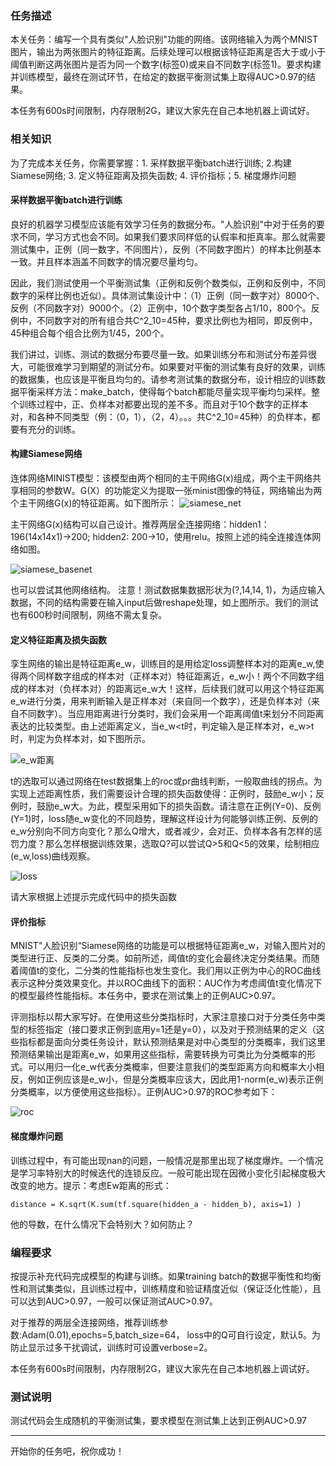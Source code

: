 ### 任务描述

本关任务：编写一个具有类似"人脸识别"功能的网络。该网络输入为两个MNIST图片，输出为两张图片的特征距离。后续处理可以根据该特征距离是否大于或小于阈值判断这两张图片是否为同一个数字(标签0)或来自不同数字(标签1)。要求构建并训练模型，最终在测试环节，在给定的数据平衡测试集上取得AUC>0.97的结果。

本任务有600s时间限制，内存限制2G，建议大家先在自己本地机器上调试好。

### 相关知识

为了完成本关任务，你需要掌握：1. 采样数据平衡batch进行训练; 2.构建Siamese网络; 3. 定义特征距离及损失函数; 4. 评价指标；5. 梯度爆炸问题

#### 采样数据平衡batch进行训练

良好的机器学习模型应该能有效学习任务的数据分布。"人脸识别"中对于任务的要求不同，学习方式也会不同。如果我们要求同样低的认假率和拒真率。那么就需要测试集中，正例（同一数字，不同图片），反例（不同数字图片）的样本比例基本一致。并且样本涵盖不同数字的情况要尽量均匀。

因此，我们测试使用一个平衡测试集（正例和反例个数类似，正例和反例中，不同数字的采样比例也近似）。具体测试集设计中：（1）正例（同一数字对）8000个、反例（不同数字对）9000个。（2）正例中，10个数字类型各占1/10，800个。反例中，不同数字对的所有组合共C^2_10=45种，要求比例也为相同，即反例中，45种组合每个组合比例为1/45，200个。

我们讲过，训练、测试的数据分布要尽量一致。如果训练分布和测试分布差异很大，可能很难学习到期望的测试分布。如果要对平衡的测试集有良好的效果，训练的数据集，也应该是平衡且均匀的。请参考测试集的数据分布，设计相应的训练数据平衡采样方法：make_batch，使得每个batch都能尽量实现平衡均匀采样。整个训练过程中，正、负样本对都要出现的差不多。而且对于10个数字的正样本对，和各种不同类型（例：（0，1），（2，4）。。。共C^2_10=45种）的负样本，都要有充分的训练。

#### 构建Siamese网络

连体网络MINIST模型：该模型由两个相同的主干网络G(x)组成，两个主干网络共享相同的参数W。G(X）的功能定义为提取一张minist图像的特征，网络输出为两个主干网络G(x)的特征距离。如下图所示： ![ siamese_net ](https://data.educoder.net/api/attachments/1676284)

主干网络G(x)结构可以自己设计。推荐两层全连接网络：hidden1：196(14x14x1)->200; hidden2: 200->10，使用relu。按照上述的纯全连接连体网络如图。

![ siamese_basenet ](https://data.educoder.net/api/attachments/2937936)

也可以尝试其他网络结构。 注意！测试数据集数据形状为(?,14,14, 1)，为适应输入数据，不同的结构需要在输入input后做reshape处理，如上图所示。我们的测试也有600秒时间限制，网络不需太复杂。

#### 定义特征距离及损失函数

孪生网络的输出是特征距离e_w，训练目的是用给定loss调整样本对的距离e_w,使得两个同样数字组成的样本对（正样本对）特征距离近，e_w小！两个不同数字组成的样本对（负样本对）的距离远e_w大！这样，后续我们就可以用这个特征距离e_w进行分类，用来判断输入是正样本对（来自同一个数字），还是负样本对（来自不同数字）。当应用距离进行分类时，我们会采用一个距离阈值t来划分不同距离表达的比较类型。由上述距离定义，当e_w<t时，判定输入是正样本对，e_w>t时，判定为负样本对，如下图所示。

![ e_w距离 ](https://data.educoder.net/api/attachments/1676489)

t的选取可以通过网络在test数据集上的roc或pr曲线判断，一般取曲线的拐点。为实现上述距离性质，我们需要设计合理的损失函数使得：正例时，鼓励e_w小；反例时，鼓励e_w大。为此，模型采用如下的损失函数。请注意在正例(Y=0)、反例(Y=1)时，loss随e_w变化的不同趋势，理解这样设计为何能够训练正例、反例的e_w分别向不同方向变化？那么Q增大，或者减少，会对正、负样本各有怎样的惩罚力度？那么怎样根据训练效果，选取Q?可以尝试Q>5和Q<5的效果，绘制相应(e_w,loss)曲线观察。

![ loss ](https://data.educoder.net/api/attachments/1676505)

请大家根据上述提示完成代码中的损失函数

#### 评价指标

MNIST"人脸识别“Siamese网络的功能是可以根据特征距离e_w，对输入图片对的类型进行正、反类的二分类。如前所述，阈值t的变化会最终决定分类结果。而随着阈值t的变化，二分类的性能指标也发生变化。我们用以正例为中心的ROC曲线表示这种分类效果变化。并以ROC曲线下的面积：AUC作为考虑阈值t变化情况下的模型最终性能指标。本任务中，要求在测试集上的正例AUC>0.97。

评测指标以帮大家写好。在使用这些分类指标时，大家注意接口对于分类任务中类型的标签指定（接口要求正例到底用y=1还是y=0），以及对于预测结果的定义（这些指标都是面向分类任务设计，默认预测结果是对中心类型的分类概率，我们这里预测结果输出是距离e_w，如果用这些指标，需要转换为可类比为分类概率的形式。可以用归一化e_w代表分类概率，但要注意我们的类型距离方向和概率大小相反，例如正例应该是e_w小，但是分类概率应该大，因此用1-norm(e_w)表示正例分类概率，以方便使用这些指标）。正例AUC>0.97的ROC参考如下：

![ roc ](https://data.educoder.net/api/attachments/1676813)

#### 梯度爆炸问题

训练过程中，有可能出现nan的问题，一般情况是那里出现了梯度爆炸。一个情况是学习率特别大的时候迭代的连锁反应。一般可能出现在因微小变化引起梯度极大改变的地方。提示：考虑Ew距离的形式：

```
distance = K.sqrt(K.sum(tf.square(hidden_a - hidden_b), axis=1) ) 
```

他的导数，在什么情况下会特别大？如何防止？

### 编程要求

按提示补充代码完成模型的构建与训练。如果training batch的数据平衡性和均衡性和测试集类似，且训练过程中，训练精度和验证精度近似（保证泛化性能），且可以达到AUC>0.97，一般可以保证测试AUC>0.97。

对于推荐的两层全连接网络，推荐训练参数:Adam(0.01),epochs=5,batch_size=64， loss中的Q可自行设定，默认5。为防止显示过多干扰调试，训练时可设置verbose=2。

本任务有600s时间限制，内存限制2G，建议大家先在自己本地机器上调试好。

### 测试说明

测试代码会生成随机的平衡测试集，要求模型在测试集上达到正例AUC>0.97

------

开始你的任务吧，祝你成功！